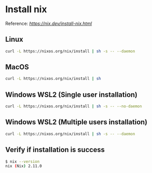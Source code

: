 # Install nix

Reference: _https://nix.dev/install-nix.html_

## Linux

```bash
curl -L https://nixos.org/nix/install | sh -s -- --daemon
```

## MacOS

```bash
curl -L https://nixos.org/nix/install | sh
```

## Windows WSL2 (Single user installation)

```bash
curl -L https://nixos.org/nix/install | sh -s -- --no-daemon
```

## Windows WSL2 (Multiple users installation)

```bash
curl -L https://nixos.org/nix/install | sh -s -- --daemon
```

## Verify if installation is success

```bash
$ nix --version
nix (Nix) 2.11.0
```
